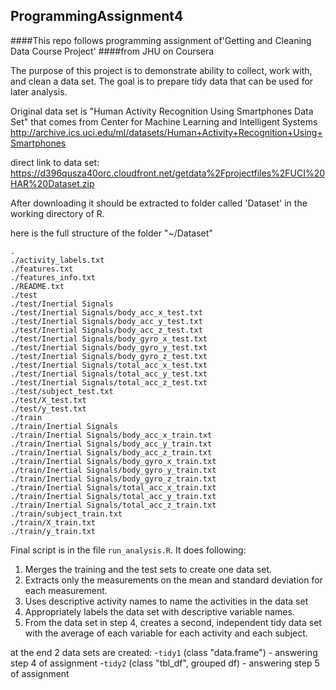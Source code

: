 ## ProgrammingAssignment4
####This repo follows programming assignment of'Getting and Cleaning Data Course Project'
####from JHU on Coursera

The purpose of this project is to demonstrate ability to collect, work with, and clean a data set. The goal is to prepare tidy data that can be used for later analysis.

Original data set is "Human Activity Recognition Using Smartphones Data Set"
that comes from Center for Machine Learning and Intelligent Systems
http://archive.ics.uci.edu/ml/datasets/Human+Activity+Recognition+Using+Smartphones

direct link to data set:
https://d396qusza40orc.cloudfront.net/getdata%2Fprojectfiles%2FUCI%20HAR%20Dataset.zip

After downloading it should be extracted to folder called 'Dataset' in the working 
directory of R.

here is the full structure of the folder "~/Dataset"

```
.
./activity_labels.txt
./features.txt
./features_info.txt
./README.txt
./test
./test/Inertial Signals
./test/Inertial Signals/body_acc_x_test.txt
./test/Inertial Signals/body_acc_y_test.txt
./test/Inertial Signals/body_acc_z_test.txt
./test/Inertial Signals/body_gyro_x_test.txt
./test/Inertial Signals/body_gyro_y_test.txt
./test/Inertial Signals/body_gyro_z_test.txt
./test/Inertial Signals/total_acc_x_test.txt
./test/Inertial Signals/total_acc_y_test.txt
./test/Inertial Signals/total_acc_z_test.txt
./test/subject_test.txt
./test/X_test.txt
./test/y_test.txt
./train
./train/Inertial Signals
./train/Inertial Signals/body_acc_x_train.txt
./train/Inertial Signals/body_acc_y_train.txt
./train/Inertial Signals/body_acc_z_train.txt
./train/Inertial Signals/body_gyro_x_train.txt
./train/Inertial Signals/body_gyro_y_train.txt
./train/Inertial Signals/body_gyro_z_train.txt
./train/Inertial Signals/total_acc_x_train.txt
./train/Inertial Signals/total_acc_y_train.txt
./train/Inertial Signals/total_acc_z_train.txt
./train/subject_train.txt
./train/X_train.txt
./train/y_train.txt
```

Final script is in the file `run_analysis.R`. It does following:

1. Merges the training and the test sets to create one data set.
2. Extracts only the measurements on the mean and standard deviation for each measurement.
3. Uses descriptive activity names to name the activities in the data set
4. Appropriately labels the data set with descriptive variable names.
5. From the data set in step 4, creates a second, independent tidy data set with the average of each variable for each activity and each subject.

at the end 2 data sets are created:
-`tidy1` (class "data.frame") - answering step 4 of assignment
-`tidy2` (class "tbl_df", grouped df) - answering step 5 of assignment
